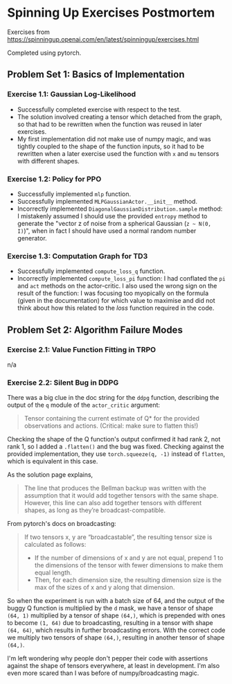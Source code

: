 # Spinning Up Exercises Postmortem

Exercises from https://spinningup.openai.com/en/latest/spinningup/exercises.html

Completed using pytorch.

## Problem Set 1: Basics of Implementation

### Exercise 1.1: Gaussian Log-Likelihood

-   Successfully completed exercise with respect to the test.
-   The solution involved creating a tensor which detached from the graph, so that had to be rewritten when the function was reused in later exercises.
-   My first implementation did not make use of numpy magic, and was tightly coupled to the shape of the function inputs, so it had to be rewritten when a later exercise used the function with `x` and `mu` tensors with different shapes.

### Exercise 1.2: Policy for PPO

-   Successfully implemented `mlp` function.
-   Successfully implemented `MLPGaussianActor.__init__` method.
-   Incorrectly implemented `DiagonalGaussianDistribution.sample` method: I mistakenly assumed I should use the provided `entropy` method to generate the "vector z of noise from a spherical Gaussian (`z ~ N(0, I)`)", when in fact I should have used a normal random number generator.

### Exercise 1.3: Computation Graph for TD3

-   Successfully implemented `compute_loss_q` function.
-   Incorrectly implemented `compute_loss_pi` function: I had conflated the `pi` and `act` methods on the actor-critic. I also used the wrong sign on the result of the function: I was focusing too myopically on the formula (given in the documentation) for which value to maximise and did not think about how this related to the _loss_ function required in the code.

## Problem Set 2: Algorithm Failure Modes

### Exercise 2.1: Value Function Fitting in TRPO

n/a

### Exercise 2.2: Silent Bug in DDPG

There was a big clue in the doc string for the `ddpg` function, describing the output of the `q` module of the `actor_critic` argument:

> Tensor containing the current estimate of Q\* for the provided observations and actions. (Critical: make sure to flatten this!)

Checking the shape of the Q function's output confirmed it had rank 2, not rank 1, so I added a `.flatten()` and the bug was fixed. Checking against the provided implementation, they use `torch.squeeze(q, -1)` instead of `flatten`, which is equivalent in this case.

As the solution page explains,

> The line that produces the Bellman backup was written with the assumption that it would add together tensors with the same shape. However, this line can also add together tensors with different shapes, as long as they’re broadcast-compatible.

From pytorch's docs on broadcasting:

> If two tensors x, y are “broadcastable”, the resulting tensor size is calculated as follows:
>
> -   If the number of dimensions of x and y are not equal, prepend 1 to the dimensions of the tensor with fewer dimensions to make them equal length.
> -   Then, for each dimension size, the resulting dimension size is the max of the sizes of x and y along that dimension.

So when the experiment is run with a batch size of 64, and the output of the buggy Q function is multiplied by the `d` mask, we have a tensor of shape `(64, 1)` multiplied by a tensor of shape `(64,)`, which is prepended with ones to become `(1, 64)` due to broadcasting, resulting in a tensor with shape `(64, 64)`, which results in further broadcasting errors. With the correct code we multiply two tensors of shape `(64,)`, resulting in another tensor of shape `(64,)`.

I'm left wondering why people don't pepper their code with assertions against the shape of tensors everywhere, at least in development. I'm also even more scared than I was before of numpy/broadcasting magic.
